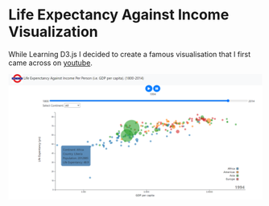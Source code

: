 # Life Expectancy Against Income Visualization

While Learning D3.js I decided to create a famous visualisation that I first came across on [youtube](https://www.youtube.com/watch?v=jbkSRLYSojo).

![App Snap](./app_screenshot.png)